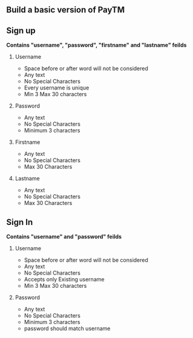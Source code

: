 
## Build a basic version of PayTM

## Sign up
**Contains "username", "password", "firstname" and "lastname" feilds** 

1. Username 
   * Space before or after word will not be considered
   * Any text
   * No Special Characters
   * Every username is unique
   * Min 3 Max 30 characters

2. Password
   * Any text
   * No Special Characters
   * Minimum 3 characters
3. Firstname
   * Any text
   * No Special Characters
   * Max 30 Characters
3. Lastname
   * Any text
   * No Special Characters
   * Max 30 Characters

## Sign In
**Contains "username" and "password" feilds** 

1. Username 
   * Space before or after word will not be considered
   * Any text
   * No Special Characters
   * Accepts only Existing username
   * Min 3 Max 30 characters

2. Password
   * Any text
   * No Special Characters
   * Minimum 3 characters
   * password should match username
